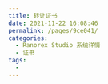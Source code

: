 ```yaml
---
title: 转让证书
date: 2021-11-22 16:08:46
permalink: /pages/9ce041/
categories:
  - Ranorex Studio 系统详情
  - 证书
tags:
  - 
---
```

